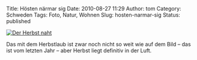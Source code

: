 Title: Hösten närmar sig
Date: 2010-08-27 11:29
Author: tom
Category: Schweden
Tags: Foto, Natur, Wohnen
Slug: hosten-narmar-sig
Status: published

[![Der Herbst
naht](http://www.fiket.de/pic/grythusvat_s.jpg "Der Herbst naht")](http://www.fiket.de/pic/grythusvat_l.jpg)

Das mit dem Herbstlaub ist zwar noch nicht so weit wie auf dem Bild –
das ist vom letzten Jahr – aber Herbst liegt definitiv in der Luft.


